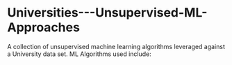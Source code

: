 # Universities---Unsupervised-ML-Approaches
A collection of unsupervised machine learning algorithms leveraged against a University data set. ML Algorithms used include:

